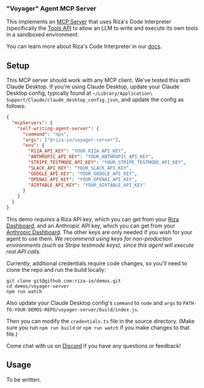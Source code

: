 ### "Voyager" Agent MCP Server

This implements an [MCP Server](https://modelcontextprotocol.io) that uses Riza's Code Interpreter (specifically the [Tools API](https://riza.io/blog/introducing-tools-api) to allow an LLM to write and execute its own tools in a sandboxed environment.

You can learn more about Riza's Code Interpreter in our [docs](https://docs.riza.io/introduction).

## Setup

This MCP server should work with any MCP client. We've tested this with Claude Desktop. If you're using Claude Desktop, update your Claude Desktop config, typically found at `~/Library/Application\ Support/Claude/claude_desktop_config.json`, and update the config as follows:

```json
{
  "mcpServers": {
    "self-writing-agent-server": {
      "command": "npx",
      "args": ["@riza-io/voyager-server"],
      "env": {
        "RIZA_API_KEY": "YOUR_RIZA_API_KEY",
        "ANTHROPIC_API_KEY": "YOUR_ANTHROPIC_API_KEY",
        "STRIPE_TESTMODE_API_KEY": "YOUR_STRIPE_TESTMODE_API_KEY",
        "SLACK_API_KEY": "YOUR_SLACK_API_KEY",
        "GOOGLE_API_KEY": "YOUR_GOOGLE_API_KEY",
        "OPENAI_API_KEY": "YOUR_OPENAI_API_KEY",
        "AIRTABLE_API_KEY": "YOUR_AIRTABLE_API_KEY"
      }
    }
  }
}
```

This demo _requires_ a Riza API key, which you can get from your [Riza Dashboard](https://dashboard.riza.io), and an Anthropic API key, which you can get from your [Anthropic Dashboard](https://console.anthropic.com/settings/keys). The other keys are only needed if you wish for your agent to use them. _We recommend using keys for non-production environments (such as Stripe testmode keys), since this agent will execute real API calls._

Currently, additional credentials require code changes, so you'll need to clone the repo and run the build locally:

```
git clone git@github.com:riza-io/demos.git
cd demos/voyager-server
npm run watch
```

Also update your Claude Desktop config's `command` to `node` and `args` to `PATH-TO-YOUR-DEMOS-REPO/voyager-server/build/index.js`.

Then you can modify the `credentials.ts` file in the source directory. (Make sure you run `npm run build` or `npm run watch` if you make changes to that file.)

Come chat with us on [Discord](https://discord.gg/4P6PUeJFW5) if you have any questions or feedback!

## Usage

To be written.

